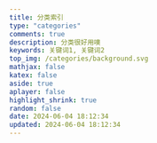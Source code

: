 ```yaml
---
title: 分类索引
type: "categories" 
comments: true
description: 分类很好用噢
keywords: 关键词1, 关键词2
top_img: /categories/background.svg
mathjax: false
katex: false
aside: true
aplayer: false
highlight_shrink: true
random: false
date: 2024-06-04 18:12:34
updated: 2024-06-04 18:12:34
---
```

